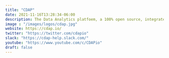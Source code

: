 ```yaml
---
title: "CDAP"
date: 2021-11-16T13:28:34-06:00
description: The Data Analytics platfoem, a 100% open source, integrated framework that accelerates application development for data analytics.
image : "/images/logos/cdap.jpg"
website: https://cdap.io/
twitter: "https://twitter.com/cdapio"
slack: "https://cdap-help.slack.com/"
youtube: "https://www.youtube.com/c/CDAPio"
draft: false
---
```

